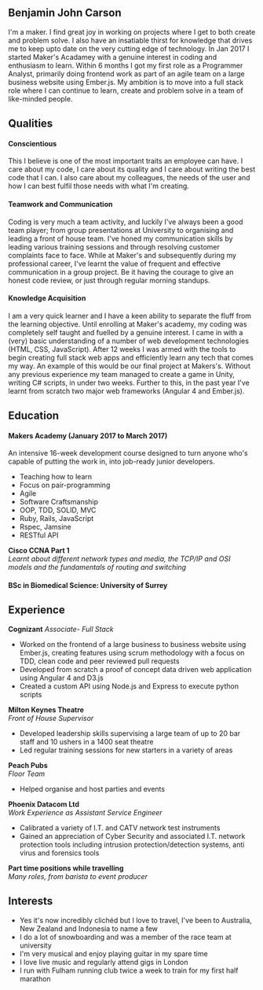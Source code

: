 ## Benjamin John Carson

I'm a maker. I find great joy in working on projects where I get to both create and problem solve. I also have an insatiable thirst for knowledge that drives me to keep upto date on the very cutting edge of technology. In Jan 2017 I started Maker's Acadamey with a genuine interest in coding and enthusiasm to learn. Within 6 months I got my first role as a Programmer Analyst, primarily doing frontend work as part of an agile team on a large business website using Ember.js. My ambition is to move into a full stack role where I can continue to learn, create and problem solve in a team of like-minded people.

## Qualities

#### Conscientious

This I believe is one of the most important traits an employee can have. I care about my code, I care about its quality and I care about writing the best code that I can. I also care about my colleagues, the needs of the user and how I can best fulfil those needs with what I'm creating.

#### Teamwork and Communication

Coding is very much a team activity, and luckily I've always been a good team player; from group presentations at University to organising and leading a front of house team. I've honed my communication skills by leading various training sessions and through resolving customer complaints face to face. While at Maker's and subsequently during my professional career, I've learnt the value of frequent and effective communication in a group project. Be it having the courage to give an honest code review, or just through regular morning standups.

#### Knowledge Acquisition

I am a very quick learner and I have a keen ability to separate the fluff from the learning objective. Until enrolling at Maker's academy, my coding was completely self taught and fuelled by a genuine interest. I came in with a (very) basic understanding of a number of web development technologies (HTML, CSS, JavaScript). After 12 weeks I was armed with the tools to begin creating full stack web apps and efficiently learn any tech that comes my way. An example of this would be our final project at Makers's. Without any previous experience my team managed to create a game in Unity, writing C# scripts, in under two weeks. Further to this, in the past year I've learnt from scratch two major web frameworks (Angular 4 and Ember.js). 

## Education

#### Makers Academy (January 2017 to March 2017)

An intensive 16-week development course designed to turn anyone who's capable of putting the work in, into job-ready junior developers.
- Teaching how to learn
- Focus on pair-programming
- Agile
- Software Craftsmanship
- OOP, TDD, SOLID, MVC
- Ruby, Rails, JavaScript
- Rspec, Jamsine
- RESTful API


**Cisco CCNA Part 1**  
*Learnt about different network types and media, the TCP/IP and OSI models and the fundamentals of routing and switching*


#### BSc in Biomedical Science: University of Surrey

## Experience

**Cognizant**
*Associate- Full Stack*
- Worked on the frontend of a large business to business website using Ember.js, creating features using scrum methodology with a focus on TDD, clean code and peer reviewed pull requests
- Developed from scratch a proof of concept data driven web application using Angular 4 and D3.js
- Created a custom API using Node.js and Express to execute python scripts

**Milton Keynes Theatre**  
*Front of House Supervisor*
- Developed leadership skills supervising a large team of up to 20 bar staff and 10 ushers in a 1400 seat theatre
- Led regular training sessions for new starters in a variety of areas

**Peach Pubs**  
*Floor Team*
- Helped organise and host parties and events

**Phoenix Datacom Ltd**  
*Work Experience as Assistant Service Engineer*
- Calibrated a variety of I.T. and CATV network test instruments
- Gained an appreciation of Cyber Security and associated I.T. network protection tools including intrusion protection/detection systems, anti virus and forensics tools

**Part time positions while travelling**  
*Many roles, from barista to event producer*

## Interests

- Yes it's now incredibly clichéd but I love to travel, I've been to Australia, New Zealand and Indonesia to name a few
- I do a lot of snowboarding and was a member of the race team at university
- I'm very musical and enjoy playing guitar in my spare time
- I love live music and regularly attend gigs in London
- I run with Fulham running club twice a week to train for my first half marathon
